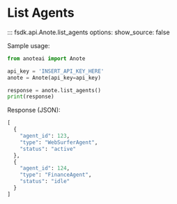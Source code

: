 # List Agents
::: fsdk.api.Anote.list_agents options: show_source: false

Sample usage:

``` py
from anoteai import Anote

api_key = 'INSERT_API_KEY_HERE'
anote = Anote(api_key=api_key)

response = anote.list_agents()
print(response)
```
Response (JSON):

``` py
[
  {
    "agent_id": 123,
    "type": "WebSurferAgent",
    "status": "active"
  },
  {
    "agent_id": 124,
    "type": "FinanceAgent",
    "status": "idle"
  }
]
```